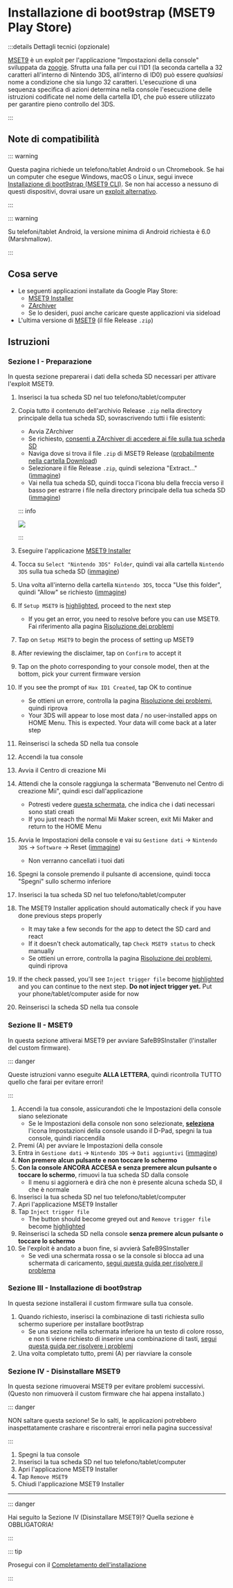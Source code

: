 # Installazione di boot9strap (MSET9 Play Store)

:::details Dettagli tecnici (opzionale)

[MSET9](https://github.com/zoogie/MSET9) è un exploit per l'applicazione "Impostazioni della console" sviluppata da [zoogie](https://github.com/zoogie). Sfrutta una falla per cui l'ID1 (la seconda cartella a 32 caratteri all'interno di Nintendo 3DS, all'interno di ID0) può essere _qualsiasi_ nome a condizione che sia lungo 32 caratteri. L'esecuzione di una sequenza specifica di azioni determina nella console l'esecuzione delle istruzioni codificate nel nome della cartella ID1, che può essere utilizzato per garantire pieno controllo del 3DS.

:::

## Note di compatibilità

::: warning

Questa pagina richiede un telefono/tablet Android o un Chromebook. Se hai un computer che esegue Windows, macOS o Linux, segui invece [Installazione di boot9strap (MSET9 CLI)](installing-boot9strap-\(mset9-cli\)). Se non hai accesso a nessuno di questi dispositivi, dovrai usare un [exploit alternativo](https://wiki.hacks.guide/wiki/3DS:Alternate_Exploits).

:::

::: warning

Su telefoni/tablet Android, la versione minima di Android richiesta è 6.0 (Marshmallow).

:::

## Cosa serve

- Le seguenti applicazioni installate da Google Play Store:
  - [MSET9 Installer](https://play.google.com/store/apps/details?id=moe.saru.homebrew.console3ds.mset9_installer_android)
  - [ZArchiver](https://play.google.com/store/apps/details?id=ru.zdevs.zarchiver)
  - Se lo desideri, puoi anche caricare queste applicazioni via sideload
- L'ultima versione di [MSET9](https://github.com/zoogie/MSET9/releases/latest) (il file Release `.zip`)

## Istruzioni

### Sezione I - Preparazione

In questa sezione preparerai i dati della scheda SD necessari per attivare l'exploit MSET9.

1. Inserisci la tua scheda SD nel tuo telefono/tablet/computer

2. Copia tutto il contenuto dell'archivio Release `.zip` nella directory principale della tua scheda SD, sovrascrivendo tutti i file esistenti:

   - Avvia ZArchiver
   - Se richiesto, [consenti a ZArchiver di accedere ai file sulla tua scheda SD](/images/screenshots/mset9/zarchiver-allow.png)
   - Naviga dove si trova il file `.zip` di MSET9 Release ([probabilmente nella cartella Download](/images/screenshots/mset9/zarchiver-zip-location.png))
   - Selezionare il file Release `.zip`, quindi seleziona "Extract..." ([immagine](/images/screenshots/mset9/zarchiver-extract-1.png))
   - Vai nella tua scheda SD, quindi tocca l'icona blu della freccia verso il basso per estrarre i file nella directory principale della tua scheda SD ([immagine](/images/screenshots/mset9/zarchiver-extract-2.png))

   ::: info

   ![](/images/screenshots/mset9/mset9-root-layout-android.png)

   :::

3. Eseguire l'applicazione [MSET9 Installer](/images/screenshots/mset9/mset9-setup-android.png)

4. Tocca su `Select "Nintendo 3DS" Folder`, quindi vai alla cartella `Nintendo 3DS` sulla tua scheda SD ([immagine](/images/screenshots/mset9/select-mset9-folder-1.png))

5. Una volta all'interno della cartella `Nintendo 3DS`, tocca "Use this folder", quindi "Allow" se richiesto ([immagine](/images/screenshots/mset9/select-mset9-folder-2.png))

6. If `Setup MSET9` is [highlighted](/images/screenshots/mset9/setup-mset9-highlighted.png), proceed to the next step
   - If you get an error, you need to resolve before you can use MSET9. Fai riferimento alla pagina [Risoluzione dei problemi](troubleshooting-mset9)

7. Tap on `Setup MSET9` to begin the process of setting up MSET9

8. After reviewing the disclaimer, tap on `Confirm` to accept it

9. Tap on the photo corresponding to your console model, then at the bottom, pick your current firmware version

10. If you see the prompt of `Hax ID1 Created`, tap OK to continue
    - Se ottieni un errore, controlla la pagina [Risoluzione dei problemi](troubleshooting-mset9), quindi riprova
    - Your 3DS will appear to lose most data / no user-installed apps on HOME Menu. This is expected. Your data will come back at a later step

11. Reinserisci la scheda SD nella tua console

12. Accendi la tua console

13. Avvia il Centro di creazione Mii

14. Attendi che la console raggiunga la schermata "Benvenuto nel Centro di creazione Mii", quindi esci dall'applicazione
    - Potresti vedere [questa schermata](/images/screenshots/mset9/mii-extdata.png), che indica che i dati necessari sono stati creati
    - If you just reach the normal Mii Maker screen, exit Mii Maker and return to the HOME Menu

15. Avvia le Impostazioni della console e vai su `Gestione dati` -> `Nintendo 3DS` -> `Software` -> Reset ([immagine](/images/screenshots/database-reset.jpg))
    - Non verranno cancellati i tuoi dati

16. Spegni la console premendo il pulsante di accensione, quindi tocca "Spegni" sullo schermo inferiore

17. Inserisci la tua scheda SD nel tuo telefono/tablet/computer

18. The MSET9 Installer application should automatically check if you have done previous steps properly
    - It may take a few seconds for the app to detect the SD card and react
    - If it doesn't check automatically, tap `Check MSET9 status` to check manually
    - Se ottieni un errore, controlla la pagina [Risoluzione dei problemi](troubleshooting-mset9), quindi riprova

19. If the check passed, you'll see `Inject trigger file` become [highlighted](/images/screenshots/mset9/inject-trigger-highlighted.png) and you can continue to the next step. **Do not inject trigger yet.** Put your phone/tablet/computer aside for now

20. Reinserisci la scheda SD nella tua console

### Sezione II - MSET9

In questa sezione attiverai MSET9 per avviare SafeB9SInstaller (l'installer del custom firmware).

::: danger

Queste istruzioni vanno eseguite **ALLA LETTERA**, quindi ricontrolla TUTTO quello che farai per evitare errori!

:::

1. Accendi la tua console, assicurandoti che le Impostazioni della console siano selezionate
   - Se le Impostazioni della console non sono selezionate, **[seleziona](/images/screenshots/mset9/hover-settings.png)** l'icona Impostazioni della console usando il D-Pad, spegni la tua console, quindi riaccendila
2. Premi (A) per avviare le Impostazioni della console
3. Entra in `Gestione dati` -> `Nintendo 3DS` -> `Dati aggiuntivi` ([immagine](/images/screenshots/bb3/settings-extdata.png))
4. **Non premere alcun pulsante e non toccare lo schermo**
5. **Con la console ANCORA ACCESA e senza premere alcun pulsante o toccare lo schermo**, rimuovi la tua scheda SD dalla console
   - Il menu si aggiornerà e dirà che non è presente alcuna scheda SD, il che è normale
6. Inserisci la tua scheda SD nel tuo telefono/tablet/computer
7. Apri l'applicazione MSET9 Installer
8. Tap `Inject trigger file`
   - The button should become greyed out and `Remove trigger file` become [highlighted](/images/screenshots/mset9/remove-trigger-highlighted.png)
9. Reinserisci la scheda SD nella console **senza premere alcun pulsante o toccare lo schermo**
10. Se l'exploit è andato a buon fine, si avvierà SafeB9SInstaller
    - Se vedi una schermata rossa o se la console si blocca ad una schermata di caricamento, [segui questa guida per risolvere il problema](troubleshooting-mset9)

### Sezione III - Installazione di boot9strap

In questa sezione installerai il custom firmware sulla tua console.

1. Quando richiesto, inserisci la combinazione di tasti richiesta sullo schermo superiore per installare boot9strap
   - Se una sezione nella schermata inferiore ha un testo di colore rosso, e non ti viene richiesto di inserire una combinazione di tasti, [segui questa guida per risolvere i problemi](troubleshooting-mset9)
2. Una volta completato tutto, premi (A) per riavviare la console

<!--@include: ./_include/configure-luma3ds.md -->

### Sezione IV - Disinstallare MSET9

In questa sezione rimuoverai MSET9 per evitare problemi successivi. (Questo non rimuoverà il custom firmware che hai appena installato.)

::: danger

NON saltare questa sezione! Se lo salti, le applicazioni potrebbero inaspettatamente crashare e riscontrerai errori nella pagina successiva!

:::

1. Spegni la tua console
2. Inserisci la tua scheda SD nel tuo telefono/tablet/computer
3. Apri l'applicazione MSET9 Installer
4. Tap `Remove MSET9`
5. Chiudi l'applicazione MSET9 Installer

<!--@include: ./_include/luma3ds-installed-note.md -->

___

::: danger

Hai seguito la Sezione IV (Disinstallare MSET9)? Quella sezione è OBBLIGATORIA!

:::

::: tip

Prosegui con il [Completamento dell'installazione](finalizing-setup)

:::
